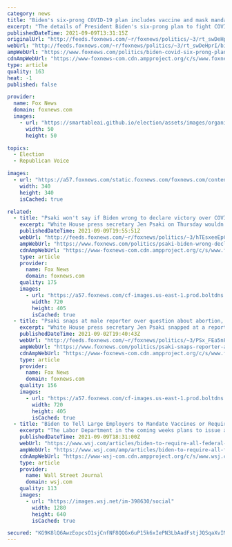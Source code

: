 ```yaml
---
category: news
title: "Biden's six-prong COVID-19 plan includes vaccine and mask mandates: preview of Thursday speech"
excerpt: "The details of President Biden's six-prong plan to fight COVID-19 are unclear, but a White House official says they will include vaccine and mask requirements."
publishedDateTime: 2021-09-09T13:31:15Z
originalUrl: "http://feeds.foxnews.com/~r/foxnews/politics/~3/rt_swDeHprI/biden-covid-six-prong-plan-white-house"
webUrl: "http://feeds.foxnews.com/~r/foxnews/politics/~3/rt_swDeHprI/biden-covid-six-prong-plan-white-house"
ampWebUrl: "https://www.foxnews.com/politics/biden-covid-six-prong-plan-white-house.amp"
cdnAmpWebUrl: "https://www-foxnews-com.cdn.ampproject.org/c/s/www.foxnews.com/politics/biden-covid-six-prong-plan-white-house.amp"
type: article
quality: 163
heat: -1
published: false

provider:
  name: Fox News
  domain: foxnews.com
  images:
    - url: "https://smartableai.github.io/election/assets/images/organizations/foxnews.com-50x50.jpg"
      width: 50
      height: 50

topics:
  - Election
  - Republican Voice

images:
  - url: "https://a57.foxnews.com/static.foxnews.com/foxnews.com/content/uploads/2020/01/340/340/Screen-Shot-2020-01-15-at-11.36.03-AM.png?ve=1&tl=1"
    width: 340
    height: 340
    isCached: true

related:
  - title: "Psaki won't say if Biden wrong to declare victory over COVID in July"
    excerpt: "White House press secretary Jen Psaki on Thursday wouldn't say if President Biden was \"overconfident\" in declaring victory against COVID-19 in July."
    publishedDateTime: 2021-09-09T19:55:51Z
    webUrl: "http://feeds.foxnews.com/~r/foxnews/politics/~3/hTEsxeeEpCU/psaki-biden-wrong-declare-victory-covid"
    ampWebUrl: "https://www.foxnews.com/politics/psaki-biden-wrong-declare-victory-covid.amp"
    cdnAmpWebUrl: "https://www-foxnews-com.cdn.ampproject.org/c/s/www.foxnews.com/politics/psaki-biden-wrong-declare-victory-covid.amp"
    type: article
    provider:
      name: Fox News
      domain: foxnews.com
    quality: 175
    images:
      - url: "https://a57.foxnews.com/cf-images.us-east-1.prod.boltdns.net/v1/static/694940094001/d28a3399-37f1-48cf-a2aa-39fbf6806f00/a1d8e4f7-66a2-41bf-ab53-0f75d50be1c6/1280x720/match/720/405/image.jpg?ve=1&tl=1"
        width: 720
        height: 405
        isCached: true
  - title: "Psaki snaps at male reporter over question about abortion, Biden's faith: 'You've never faced those choices'"
    excerpt: "White House press secretary Jen Psaki snapped at a reporter Thursday after he asked how President Biden can consider himself a Catholic while also supporting abortion."
    publishedDateTime: 2021-09-02T19:40:43Z
    webUrl: "http://feeds.foxnews.com/~r/foxnews/politics/~3/PSx_FEa5nFM/psaki-snaps-reporter-abortion-bidens-faith"
    ampWebUrl: "https://www.foxnews.com/politics/psaki-snaps-reporter-abortion-bidens-faith.amp"
    cdnAmpWebUrl: "https://www-foxnews-com.cdn.ampproject.org/c/s/www.foxnews.com/politics/psaki-snaps-reporter-abortion-bidens-faith.amp"
    type: article
    provider:
      name: Fox News
      domain: foxnews.com
    quality: 156
    images:
      - url: "https://a57.foxnews.com/cf-images.us-east-1.prod.boltdns.net/v1/static/694940094001/d86e31ba-0f1a-47e5-a0c5-b225000f9b50/81a723a4-3289-4a43-b031-b73ea6346122/1280x720/match/720/405/image.jpg?ve=1&tl=1"
        width: 720
        height: 405
        isCached: true
  - title: "Biden to Tell Large Employers to Mandate Vaccines or Require Weekly Testing in New Plan to Combat Covid-19 Pandemic"
    excerpt: "The Labor Department in the coming weeks plans to issue an emergency temporary standard implementing the new requirement."
    publishedDateTime: 2021-09-09T18:31:00Z
    webUrl: "https://www.wsj.com/articles/biden-to-require-all-federal-workers-government-contractors-to-be-vaccinated-against-covid-19-11631195011"
    ampWebUrl: "https://www.wsj.com/amp/articles/biden-to-require-all-federal-workers-government-contractors-to-be-vaccinated-against-covid-19-11631195011"
    cdnAmpWebUrl: "https://www-wsj-com.cdn.ampproject.org/c/s/www.wsj.com/amp/articles/biden-to-require-all-federal-workers-government-contractors-to-be-vaccinated-against-covid-19-11631195011"
    type: article
    provider:
      name: Wall Street Journal
      domain: wsj.com
    quality: 113
    images:
      - url: "https://images.wsj.net/im-398630/social"
        width: 1280
        height: 640
        isCached: true

secured: "KG9K8lQ6AwzEopcsO1sjCnfNF8QQGx6uP15k6xIePN3LbAadFstjJQSqaXvIM7InXrlhy+ntRzu+7mRolZQKTa2azrfI9lDWnh1BkYAb7fwh0DIHKFtx43z3s8bEQl/z/m2Mww2IlW1/ldw2gmhkS0aT9MEo0vKZ44fVbVP8NNWxYpl3SfhfM8HGRgApSvX6Y76xfNywReKB5weZs8UtzcTfyXw47pf03WSC8NYjI8pHUyan73lbbTfnFtyy2KWSTsM0HdqWZa73kafq1uNWSeO7gFV1eIW+hJQMFsWIPwRSQb5ZFjebLBShTAF1LylXytj1pcpfiZIfan2nOXIU2w/QmC3HWPjGEH8QtiLEMKE=;DIz0QJEQ9ZtNg0VHPtmgrg=="
---
```


